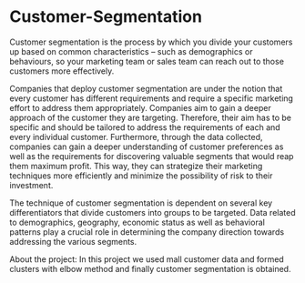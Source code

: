 # Customer-Segmentation

Customer segmentation is the process by which you divide your customers up based on common characteristics – such as demographics or behaviours, so your marketing team or sales team can reach out to those customers more effectively.

Companies that deploy customer segmentation are under the notion that every customer has different requirements and require a specific marketing effort to address them appropriately. Companies aim to gain a deeper approach of the customer they are targeting. Therefore, their aim has to be specific and should be tailored to address the requirements of each and every individual customer. Furthermore, through the data collected, companies can gain a deeper understanding of customer preferences as well as the requirements for discovering valuable segments that would reap them maximum profit. This way, they can strategize their marketing techniques more efficiently and minimize the possibility of risk to their investment.

The technique of customer segmentation is dependent on several key differentiators that divide customers into groups to be targeted. Data related to demographics, geography, economic status as well as behavioral patterns play a crucial role in determining the company direction towards addressing the various segments.

About the project:
In this project we used mall customer data and formed clusters with elbow method and finally customer segmentation is obtained.
